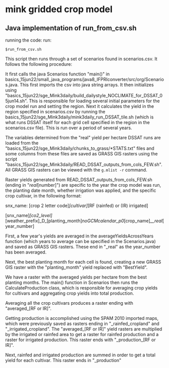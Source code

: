 # mink gridded crop model

## Java implementation of run_from_csv.sh
running the code:
run:
```
$run_from_csv.sh
```

This script then runs through a set of scenarios found in scenarios.csv. It follows the following procedure:

It first calls the java Scenarios function "main()" in basics_15jun22/small_java_programs/java8_IFPRIconverter/src/org/Scenarios.java. This first imports the csv into java string arrays. It then initializes using "basics_15jun22/sge_Mink3daily/build_dailystyle_NOCLIMATE_for_DSSAT_05jun14.sh". This is responsible for loading several initial parameters for the crop model run and setting the region. Next it calculates the yield in the region specified in scenarios.csv by running the basics_15jun22/sge_Mink3daily/mink3daily_run_DSSAT_tile.sh (which is what runs DSSAT itself for each grid cell specified in the region in the scenarios.csv file). This is run over a period of several years.

The variables determined from the "real" yield per hectare DSSAT runs are loaded from the "basics_15jun22/sge_Mink3daily/chunks_to_grass/\*STATS.txt" files and some columns from these files are saved as GRASS GIS rasters using the script "basics_15jun22/sge_Mink3daily/READ_DSSAT_outputs_from_cols_FEW.sh". All GRASS GIS rasters can be viewed with the `g.mlist -r` command.

Raster yields generated from READ_DSSAT_outputs_from_cols_FEW.sh (ending in "_real_[number]") are specific to the year the crop model was run, the planting date month, whether irrigation was applied, and the specific crop cultivar, in the following format:

snx_name: [crop 2 letter code]_[cultivar]_[RF (rainfed) or (IR) irrigated]

[snx_name]_[co2_level]_[weather_prefix]\_D\_[planting_month]_noGCMcalendar_p0_[crop_name]_\_\_real_[year_number]


First, a few year's yields are averaged in the averageYieldsAcrossYears function (which years to average can be specified in the Scenarios.java) and saved as GRASS GIS rasters. These end in "\_real" as the year_number has been averaged.

Next, the best planting month for each cell is found, creating a new GRASS GIS raster  with the "planting_month" yield replaced with "BestYield".

We have a raster with the averaged yields per hectare from the best planting months. The main() function in Scenarios then runs the CalculateProduction class, which is responsible for averaging crop yields for cultivars and aggregating crop yields into total production.

Averaging all the crop cultivars produces a raster ending with "averaged_[RF or IR]".

Getting production is accomplished using the SPAM 2010 imported maps, which were previously saved as rasters ending in "\_rainfed_cropland" and "\_irrigated_cropland". The "averaged_[RF or IR]" yield rasters are multiplied by the irrigated or rainfed area to get a raster for rainfed production and a raster for irrigated production. This raster ends with "\_production_[RF or IR]".

Next, rainfed and irrigated production are summed in order to get a total yield for each cultivar. This raster ends in "\_production"
